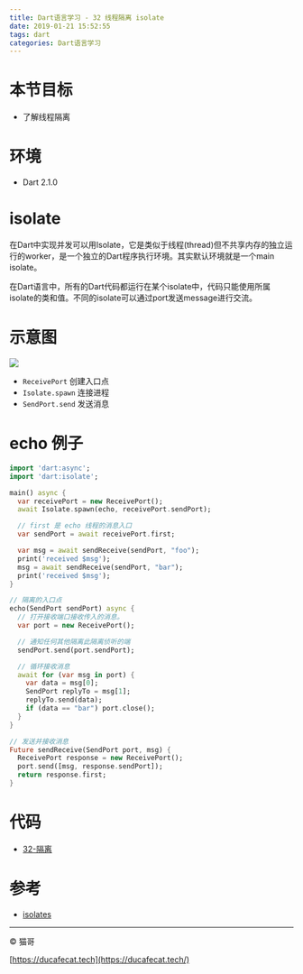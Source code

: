 ```yaml
---
title: Dart语言学习 - 32 线程隔离 isolate
date: 2019-01-21 15:52:55
tags: dart
categories: Dart语言学习
---
```


# 本节目标

- 了解线程隔离

# 环境

- Dart 2.1.0

# isolate

在Dart中实现并发可以用Isolate，它是类似于线程(thread)但不共享内存的独立运行的worker，是一个独立的Dart程序执行环境。其实默认环境就是一个main isolate。

在Dart语言中，所有的Dart代码都运行在某个isolate中，代码只能使用所属isolate的类和值。不同的isolate可以通过port发送message进行交流。

# 示意图

![](2019-01-21-16-09-42.png)

- `ReceivePort` 创建入口点
- `Isolate.spawn` 连接进程
- `SendPort.send` 发送消息

# echo 例子

```dart
import 'dart:async';
import 'dart:isolate';

main() async {
  var receivePort = new ReceivePort();
  await Isolate.spawn(echo, receivePort.sendPort);

  // first 是 echo 线程的消息入口
  var sendPort = await receivePort.first;

  var msg = await sendReceive(sendPort, "foo");
  print('received $msg');
  msg = await sendReceive(sendPort, "bar");
  print('received $msg');
}

// 隔离的入口点
echo(SendPort sendPort) async {
  // 打开接收端口接收传入的消息。
  var port = new ReceivePort();

  // 通知任何其他隔离此隔离侦听的端
  sendPort.send(port.sendPort);

  // 循环接收消息
  await for (var msg in port) {
    var data = msg[0];
    SendPort replyTo = msg[1];
    replyTo.send(data);
    if (data == "bar") port.close();
  }
}

// 发送并接收消息
Future sendReceive(SendPort port, msg) {
  ReceivePort response = new ReceivePort();
  port.send([msg, response.sendPort]);
  return response.first;
}
```

# 代码

- [32-隔离](https://github.com/ducafecat/dart-learn/tree/master/32-%E9%9A%94%E7%A6%BB)

# 参考

- [isolates](https://www.dartlang.org/guides/language/language-tour#isolates)

----

© 猫哥

[https://ducafecat.tech](https://ducafecat.tech/)
